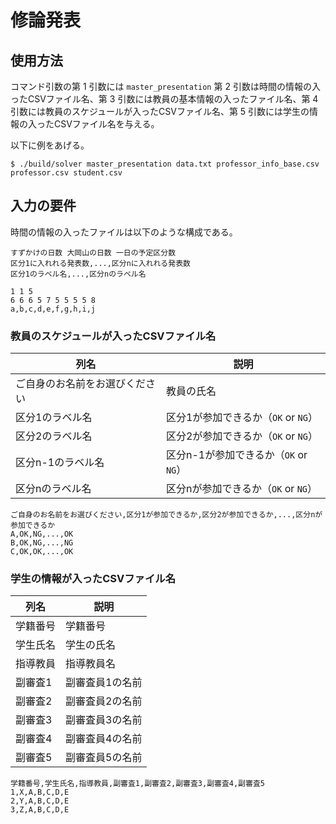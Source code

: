 # 修論発表

## 使用方法

コマンド引数の第 1 引数には `master_presentation` 第 2 引数は時間の情報の入ったCSVファイル名、第 3 引数には教員の基本情報の入ったファイル名、第 4 引数には教員のスケジュールが入ったCSVファイル名、第 5 引数には学生の情報の入ったCSVファイル名を与える。

以下に例をあげる。

```
$ ./build/solver master_presentation data.txt professor_info_base.csv professor.csv student.csv
```

## 入力の要件

時間の情報の入ったファイルは以下のような構成である。

```
すずかけの日数 大岡山の日数 一日の予定区分数
区分1に入れれる発表数,...,区分nに入れれる発表数
区分1のラベル名,...,区分nのラベル名
```

```
1 1 5
6 6 6 5 7 5 5 5 5 8
a,b,c,d,e,f,g,h,i,j

```

### 教員のスケジュールが入ったCSVファイル名

| 列名 | 説明 |
| ---- | ---- |
| ご自身のお名前をお選びください | 教員の氏名 |
| 区分1のラベル名 | 区分1が参加できるか（`OK` or `NG`） |
| 区分2のラベル名 | 区分2が参加できるか（`OK` or `NG`） |
| 区分n-1のラベル名 | 区分n-1が参加できるか（`OK` or `NG`） |
| 区分nのラベル名 | 区分nが参加できるか（`OK` or `NG`） |

```
ご自身のお名前をお選びください,区分1が参加できるか,区分2が参加できるか,...,区分nが参加できるか
A,OK,NG,...,OK
B,OK,NG,...,NG
C,OK,OK,...,OK
```

### 学生の情報が入ったCSVファイル名

| 列名 | 説明 |
| ---- | ---- |
| 学籍番号 | 学籍番号 |
| 学生氏名 | 学生の氏名 |
| 指導教員 | 指導教員名 |
| 副審査1 | 副審査員1の名前 |
| 副審査2 | 副審査員2の名前 |
| 副審査3 | 副審査員3の名前 |
| 副審査4 | 副審査員4の名前 |
| 副審査5 | 副審査員5の名前 |

```
学籍番号,学生氏名,指導教員,副審査1,副審査2,副審査3,副審査4,副審査5
1,X,A,B,C,D,E
2,Y,A,B,C,D,E
3,Z,A,B,C,D,E
```